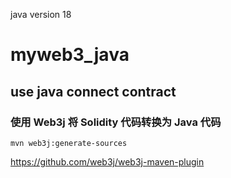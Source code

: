 java version 18

# myweb3_java

## use java connect contract

### 使用 Web3j 将 Solidity 代码转换为 Java 代码

`mvn web3j:generate-sources`

https://github.com/web3j/web3j-maven-plugin
